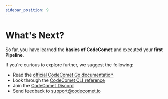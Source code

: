 ```yaml
---
sidebar_position: 9
---
```


# What's Next?

So far, you have learned the **basics of CodeComet** and executed your **first Pipeline**.

If you're curious to explore further, we suggest the following:
- Read the [official CodeComet Go documentation](https://pkg.codecomet.dev/github.com/codecomet-io/go-sdk@v0.0.0/codecomet)
- Look through the [CodeComet CLI reference](/docs/reference/codecomet-cli)
- Join the [CodeComet Discord](https://<link-to-discord>)
- Send feedback to [support@codecomet.io](mailto:support@codecomet.io)